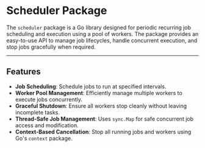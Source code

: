 # Scheduler Package

The `scheduler` package is a Go library designed for periodic recurring
job scheduling and execution using a pool of workers.  The package
provides an easy-to-use API to manage job lifecycles, handle concurrent
execution, and stop jobs gracefully when required.

---

## Features
- **Job Scheduling**: Schedule jobs to run at specified intervals.
- **Worker Pool Management**: Efficiently manage multiple workers to execute jobs concurrently.
- **Graceful Shutdown**: Ensure all workers stop cleanly without leaving incomplete tasks.
- **Thread-Safe Job Management**: Uses `sync.Map` for safe concurrent job access and modification.
- **Context-Based Cancellation**: Stop all running jobs and workers using Go's `context` package.
